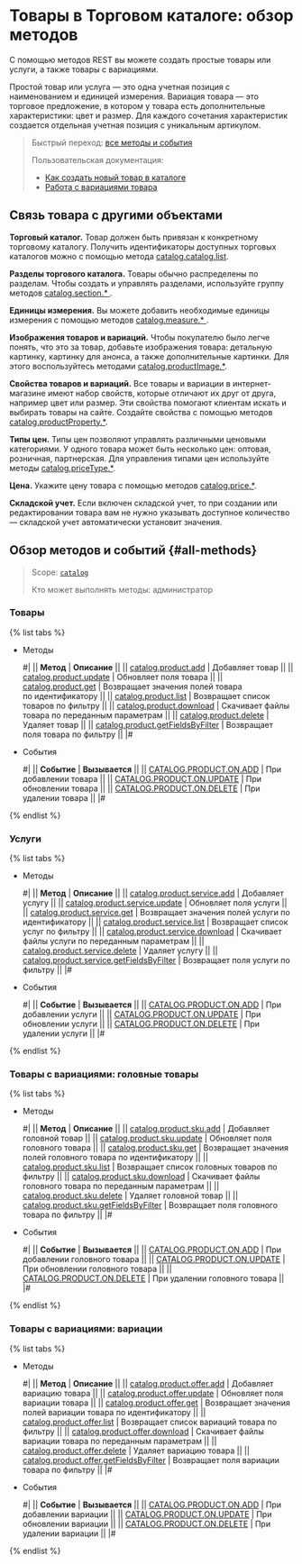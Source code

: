 # Товары в Торговом каталоге: обзор методов

С помощью методов REST вы можете создать простые товары или услуги, а также товары с вариациями.

Простой товар или услуга — это одна учетная позиция с наименованием и единицей измерения. Вариация товара — это торговое предложение, в котором у товара есть дополнительные характеристики: цвет и размер. Для каждого сочетания характеристик создается отдельная учетная позиция с уникальным артикулом.

> Быстрый переход: [все методы и события](#all-methods)
> 
> Пользовательская документация: 
>   - [Как создать новый товар в каталоге](https://helpdesk.bitrix24.ru/open/11657084/)
>   - [Работа с вариациями товара](https://helpdesk.bitrix24.ru/open/11657102/)

## Связь товара с другими объектами

**Торговый каталог.** Товар должен быть привязан к конкретному торговому каталогу. Получить идентификаторы доступных торговых каталогов можно с помощью метода [catalog.catalog.list](../catalog/catalog-catalog-list.md).

**Разделы торгового каталога.** Товары обычно распределены по разделам. Чтобы создать и управлять разделами, используйте группу методов [catalog.section.* ](../section/index.md).

**Единицы измерения.** Вы можете добавить необходимые единицы измерения с помощью методов [catalog.measure.* ](../measure/index.md).

**Изображения товаров и вариаций.** Чтобы покупателю было легче понять, что это за товар, добавьте изображения товара: детальную картинку, картинку для анонса, а также дополнительные картинки. Для этого воспользуйтесь методами [catalog.productImage.*](../product-image/index.md).

**Свойства товаров и вариаций.** Все товары и вариации в интернет-магазине имеют набор свойств, которые отличают их друг от друга, например цвет или размер. Эти свойства помогают клиентам искать и выбирать товары на сайте. Создайте свойства с помощью методов [catalog.productProperty.*](../product-property/index.md).

**Типы цен.** Типы цен позволяют управлять различными ценовыми категориями. У одного товара может быть несколько цен: оптовая, розничная, партнерская. Для управления типами цен используйте методы [catalog.priceType.*](../price-type/index.md).

**Цена.** Укажите цену товара с помощью методов [catalog.price.*](../price/index.md).

**Складской учет.** Если включен складской учет, то при создании или редактировании товара вам не нужно указывать доступное количество — складской учет автоматически установит значения.

## Обзор методов и событий {#all-methods}

> Scope: [`catalog`](../../scopes/permissions.md)
>
> Кто может выполнять методы: администратор

### Товары

{% list tabs %}

- Методы

    #|
    || **Метод** | **Описание** ||
    || [catalog.product.add](./catalog-product-add.md) | Добавляет товар ||
    || [catalog.product.update](./catalog-product-update.md) | Обновляет поля товара ||
    || [catalog.product.get](./catalog-product-get.md) | Возвращает значения полей товара по идентификатору ||
    || [catalog.product.list](./catalog-product-list.md) | Возвращает список товаров по фильтру ||
    || [catalog.product.download](./catalog-product-download.md) | Скачивает файлы товара по переданным параметрам ||
    || [catalog.product.delete](./catalog-product-delete.md) | Удаляет товар ||
    || [catalog.product.getFieldsByFilter](./catalog-product-get-fields-by-filter.md) | Возвращает поля товара по фильтру ||
    |#

- События

    #|
    || **Событие** | **Вызывается** ||
    || [CATALOG.PRODUCT.ON.ADD](./events/catalog-product-on-add.md) | При добавлении товара ||
    || [CATALOG.PRODUCT.ON.UPDATE](./events/catalog-product-on-update.md) | При обновлении товара ||
    || [CATALOG.PRODUCT.ON.DELETE](./events/catalog-product-on-delete.md) | При удалении товара ||
    |#

{% endlist %}

### Услуги

{% list tabs %}

- Методы

    #|
    || **Метод** | **Описание** ||
    || [catalog.product.service.add](./service/catalog-product-service-add.md) | Добавляет услугу ||
    || [catalog.product.service.update](./service/catalog-product-service-update.md) | Обновляет поля услуги ||
    || [catalog.product.service.get](./service/catalog-product-service-get.md) | Возвращает значения полей услуги по идентификатору ||
    || [catalog.product.service.list](./service/catalog-product-service-list.md) | Возвращает список услуг по фильтру ||
    || [catalog.product.service.download](./service/catalog-product-service-download.md) | Скачивает файлы услуги по переданным параметрам ||
    || [catalog.product.service.delete](./service/catalog-product-service-delete.md) | Удаляет услугу ||
    || [catalog.product.service.getFieldsByFilter](./service/catalog-product-service-get-fields-by-filter.md) | Возвращает поля услуги по фильтру ||
    |#

- События

    #|
    || **Событие** | **Вызывается** ||
    || [CATALOG.PRODUCT.ON.ADD](./events/catalog-product-on-add.md) | При добавлении услуги ||
    || [CATALOG.PRODUCT.ON.UPDATE](./events/catalog-product-on-update.md) | При обновлении услуги ||
    || [CATALOG.PRODUCT.ON.DELETE](./events/catalog-product-on-delete.md) | При удалении услуги ||
    |#

{% endlist %}

### Товары с вариациями: головные товары

{% list tabs %}

- Методы

    #|
    || **Метод** | **Описание** ||
    || [catalog.product.sku.add](./sku/catalog-product-sku-add.md) | Добавляет головной товар ||
    || [catalog.product.sku.update](./sku/catalog-product-sku-update.md) | Обновляет поля головного товара ||
    || [catalog.product.sku.get](./sku/catalog-product-sku-get.md) | Возвращает значения полей головного товара по идентификатору ||
    || [catalog.product.sku.list](./sku/catalog-product-sku-list.md) | Возвращает список головных товаров по фильтру ||
    || [catalog.product.sku.download](./sku/catalog-product-sku-download.md) | Скачивает файлы головного товара по переданным параметрам ||
    || [catalog.product.sku.delete](./sku/catalog-product-sku-delete.md) | Удаляет головной товар ||
    || [catalog.product.sku.getFieldsByFilter](./sku/catalog-product-sku-get-fields-by-filter.md) | Возвращает поля головного товара по фильтру ||
    |#

- События

    #|
    || **Событие** | **Вызывается** ||
    || [CATALOG.PRODUCT.ON.ADD](./events/catalog-product-on-add.md) | При добавлении головного товара ||
    || [CATALOG.PRODUCT.ON.UPDATE](./events/catalog-product-on-update.md) | При обновлении головного товара ||
    || [CATALOG.PRODUCT.ON.DELETE](./events/catalog-product-on-delete.md) | При удалении головного товара ||
    |#

{% endlist %}

### Товары с вариациями: вариации

{% list tabs %}

- Методы

    #|
    || **Метод** | **Описание** ||
    || [catalog.product.offer.add](./offer/catalog-product-offer-add.md) | Добавляет вариацию товара ||
    || [catalog.product.offer.update](./offer/catalog-product-offer-update.md) | Обновляет поля вариации товара ||
    || [catalog.product.offer.get](./offer/catalog-product-offer-get.md) | Возвращает значения полей вариации товара по идентификатору ||
    || [catalog.product.offer.list](./offer/catalog-product-offer-list.md) | Возвращает список вариаций товара по фильтру ||
    || [catalog.product.offer.download](./offer/catalog-product-offer-download.md) | Скачивает файлы вариации товара по переданным параметрам ||
    || [catalog.product.offer.delete](./offer/catalog-product-offer-delete.md) | Удаляет вариацию товара ||
    || [catalog.product.offer.getFieldsByFilter](./offer/catalog-product-offer-get-fields-by-filter.md) | Возвращает поля вариации товара по фильтру ||
    |#

- События

    #|
    || **Событие** | **Вызывается** ||
    || [CATALOG.PRODUCT.ON.ADD](./events/catalog-product-on-add.md) | При добавлении вариации ||
    || [CATALOG.PRODUCT.ON.UPDATE](./events/catalog-product-on-update.md) | При обновлении вариации ||
    || [CATALOG.PRODUCT.ON.DELETE](./events/catalog-product-on-delete.md) | При удалении вариации ||
    |#

{% endlist %}